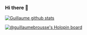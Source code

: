 ### Hi there 👋

<!--
**GuillaumeBrousse/guillaumebrousse** is a ✨ _special_ ✨ repository because its `README.md` (this file) appears on your GitHub profile.

Here are some ideas to get you started:

- 🔭 I’m currently working on ...
- 🌱 I’m currently learning ...
- 👯 I’m looking to collaborate on ...
- 🤔 I’m looking for help with ...
- 💬 Ask me about ...
- 📫 How to reach me: ...
- 😄 Pronouns: ...
- ⚡ Fun fact: ...
-->

[![Guillaume github stats](https://github-readme-stats.vercel.app/api?username=guillaumebrousse&count_private=true&show_icons=true&include_all_commits=true&theme=dracula)](https://github.com/sebmaz93/github-readme-stats)

<!-- [![Top coding languages](https://github-readme-stats.vercel.app/api/top-langs/?username=guillaumebrousse&layout=compact)](https://github.com/anuraghazra/github-readme-stats)
 -->

[![@guillaumebrousse's Holopin board](https://holopin.me/guillaumebrousse)](https://holopin.io/@guillaumebrousse)

